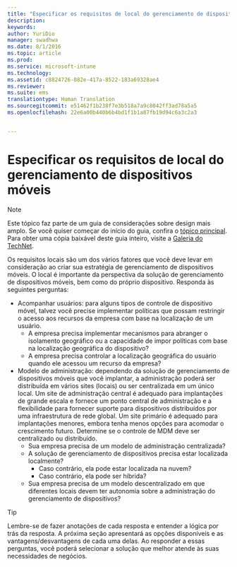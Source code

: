 ```yaml
---
title: "Especificar os requisitos de local do gerenciamento de dispositivos móveis"
description: 
keywords: 
author: YuriDio
manager: swadhwa
ms.date: 8/1/2016
ms.topic: article
ms.prod: 
ms.service: microsoft-intune
ms.technology: 
ms.assetid: c8824726-082e-417a-8522-183a69328ae4
ms.reviewer: 
ms.suite: ems
translationtype: Human Translation
ms.sourcegitcommit: e51462f1b238f7e3b518a7a9c8042ff3ad78a5a5
ms.openlocfilehash: 22e6a00b440b6b4bd1f1b1a87fb19d94c6a3c2a3


---
```


# Especificar os requisitos de local do gerenciamento de dispositivos móveis

>[!NOTE]
>Este tópico faz parte de um guia de considerações sobre design mais amplo. Se você quiser começar do início do guia, confira o [tópico principal](mdm-design-considerations-guide.md). Para obter uma cópia baixável deste guia inteiro, visite a [Galeria do TechNet](https://gallery.technet.microsoft.com/Mobile-Device-Management-7d401582).

Os requisitos locais são um dos vários fatores que você deve levar em consideração ao criar sua estratégia de gerenciamento de dispositivos móveis. O local é importante da perspectiva da solução de gerenciamento de dispositivos móveis, bem como do próprio dispositivo. Responda às seguintes perguntas:

- Acompanhar usuários: para alguns tipos de controle de dispositivo móvel, talvez você precise implementar políticas que possam restringir o acesso aos recursos da empresa com base na localização de um usuário.
    - A empresa precisa implementar mecanismos para abranger o isolamento geográfico ou a capacidade de impor políticas com base na localização geográfica do dispositivo? 
    - A empresa precisa controlar a localização geográfica do usuário quando ele acessou um recurso da empresa?
- Modelo de administração: dependendo da solução de gerenciamento de dispositivos móveis que você implantar, a administração poderá ser distribuída em vários sites (locais) ou ser centralizada em um único local. Um site de administração central é adequado para implantações de grande escala e fornece um ponto central de administração e a flexibilidade para fornecer suporte para dispositivos distribuídos por uma infraestrutura de rede global. Um site primário é adequado para implantações menores, embora tenha menos opções para acomodar o crescimento futuro. Determine se o controle de MDM deve ser centralizado ou distribuído.
    - Sua empresa precisa de um modelo de administração centralizada?
    - A solução de gerenciamento de dispositivos precisa estar localizada localmente?
        - Caso contrário, ela pode estar localizada na nuvem?
        - Caso contrário, ela pode ser híbrida?
    - Sua empresa precisa de um modelo descentralizado em que diferentes locais devem ter autonomia sobre a administração do gerenciamento de dispositivos?

>[!TIP] 
> Lembre-se de fazer anotações de cada resposta e entender a lógica por trás da resposta. A próxima seção apresentará as opções disponíveis e as vantagens/desvantagens de cada uma delas.  Ao responder a essas perguntas, você poderá selecionar a solução que melhor atende às suas necessidades de negócios.




<!--HONumber=Aug16_HO1-->



